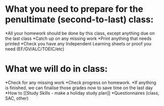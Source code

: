 # What you need to prepare for the penultimate (second-to-last) class:
*All your homework should be done by this class, except anything due on the last class
*Catch up on any missing work
*Print anything that needs printed
*Check you have any Independent Learning sheets or proof you need (EF/GV/ALC/TOEIC/etc)

# What we will do in class:
*Check for any missing work
*Check progress on homework.
*If anything is finished, we can finalise those grades now to save time on the last day
*How to [[Study Skills - make a holiday study plan]]
*Questionnaires (class, SAC, other)